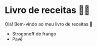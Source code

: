 # Livro de receitas :woman_cook:

Olá! Bem-vindo ao meu livro de receitas :wave:

- Strogonoff de frango
- Pavê

